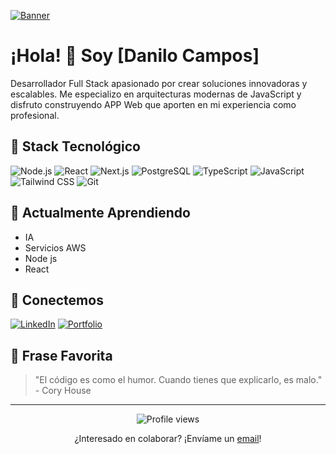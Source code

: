 [![Banner](https://images.unsplash.com/photo-1555066931-4365d14bab8c?q=80&w=2070&auto=format&fit=crop)](https://github.com/scanailon)

# ¡Hola! 👋 Soy [Danilo Campos]

Desarrollador Full Stack apasionado por crear soluciones innovadoras y escalables. Me especializo en arquitecturas modernas de JavaScript y disfruto construyendo APP Web que aporten en mi experiencia como profesional.

## 🚀 Stack Tecnológico

![Node.js](https://img.shields.io/badge/Node.js-339933?style=for-the-badge&logo=nodedotjs&logoColor=white)
![React](https://img.shields.io/badge/React-20232A?style=for-the-badge&logo=react&logoColor=61DAFB)
![Next.js](https://img.shields.io/badge/Next.js-000000?style=for-the-badge&logo=nextdotjs&logoColor=white)
![PostgreSQL](https://img.shields.io/badge/PostgreSQL-316192?style=for-the-badge&logo=postgresql&logoColor=white)
![TypeScript](https://img.shields.io/badge/TypeScript-007ACC?style=for-the-badge&logo=typescript&logoColor=white)
![JavaScript](https://img.shields.io/badge/JavaScript-F7DF1E?style=for-the-badge&logo=javascript&logoColor=black)
![Tailwind CSS](https://img.shields.io/badge/Tailwind_CSS-38B2AC?style=for-the-badge&logo=tailwind-css&logoColor=white)
![Git](https://img.shields.io/badge/Git-F05032?style=for-the-badge&logo=git&logoColor=white)


## 🌱 Actualmente Aprendiendo

- IA
- Servicios AWS
- Node js
- React


## 🤝 Conectemos

[![LinkedIn](https://img.shields.io/badge/LinkedIn-0077B5?style=for-the-badge&logo=linkedin&logoColor=white)](https://www.linkedin.com/in/danilo-campos-a0b095241/)
[![Portfolio](https://img.shields.io/badge/Portfolio-FF5722?style=for-the-badge&logo=google-chrome&logoColor=white)](https://danilo-dev.com/)

## 💭 Frase Favorita

> "El código es como el humor. Cuando tienes que explicarlo, es malo." - Cory House

---

<div align="center">
  <img src="https://komarev.com/ghpvc/?username=tuusuario&color=blueviolet" alt="Profile views" />
  
  ¿Interesado en colaborar? ¡Envíame un [email](mailto:danilo.campos.pizarro@gmail.com)!
</div>
